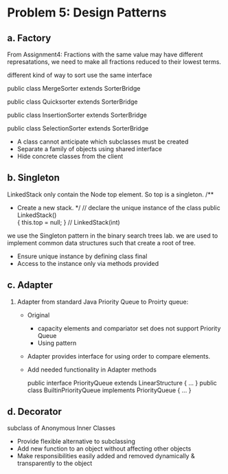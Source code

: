 Problem 5: Design Patterns
==========================


a. Factory
----------
From Assignment4: 
Fractions with the same value may have different represatations, we need
to make all fractions reduced to their lowest terms.

different kind of way to sort use the same interface 

public class MergeSorter<T>
    extends
      SorterBridge<T>
      
public class Quicksorter<T>
    extends
      SorterBridge<T>

public class InsertionSorter<T>
    extends
      SorterBridge<T>

public class SelectionSorter<T>
    extends
      SorterBridge<T>

  - A class cannot anticipate which subclasses must be created
  - Separate a family of objects using shared interface
  - Hide concrete classes from the client

b. Singleton
------------
LinkedStack only contain the Node<T> top element. So top is a singleton.
  /**
   * Create a new stack.
   */
   // declare the unique instance of the class
  public LinkedStack()     
  {
    this.top = null;
  } // LinkedStack(int)


we use the Singleton pattern in the binary search trees lab. we  are used to implement common data structures such that create a root of tree. 
  - Ensure unique instance by defining class final
  - Access to the instance only via methods provided

c. Adapter
----------
1. Adapter from standard Java Priority Queue to Proirty queue: 
   * Original
     - capacity elements and compariator set does not support Priority Queue 
     - Using pattern
   * Adapter provides interface for using order to compare elements.
   * Add needed functionality in Adapter methods
   
     public interface PriorityQueue<T>
       extends LinearStructure<T>
    { 
      ...
    }
     public class BuiltinPriorityQueue<T>
      implements PriorityQueue<T>
    {
     ...
    }
     

d. Decorator
------------
 subclass of Anonymous Inner Classes
 
  - Provide flexible alternative to subclassing
  - Add new function to an object without affecting other objects
  - Make responsibilities easily added and removed dynamically & transparently to the 
    object
